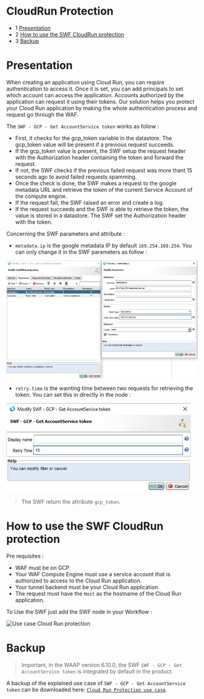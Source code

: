 # CloudRun Protection

* 1 [Presentation](#presentation)
* 2 [How to use the SWF CloudRun protection](#how-to-use-the-swf-cloudrun-protection)
* 3 [Backup](#backup)


# Presentation
When creating an application using Cloud Run, you can require authentication to access it. Once it is set, you can add principals to set which account can access the application. Accounts authorized by the application can request it using their tokens. Our solution helps you protect your Cloud Run application by making the whole authentication process and request go through the WAF.

The `SWF - GCP - Get AccountService token` works as follow : 
- First, it checks for the gcp_token variable in the datastore. The gcp_token value will be present if a previous request succeeds.
- If the gcp_token value is present, the SWF setup the request header with the Authorization header containing the token and forward the request.
- If not, the SWF checks if the previous failed request was more thant 15 seconds ago to avoid failed requests spamming.
- Once the check is done, the SWF makes a request to the google metadata URL and retrieve the token of the current Service Account of the compute engine.
- If the request fail, the SWF raised an error and create a log.
- If the request succeeds and the SWF is able to retrieve the token, the value is stored in a datastore. The SWF set the Authorization header with the token.

Concerning the SWF parameters and attribute :
- `metadata.ip` is the google metadata IP by default `169.254.169.254`. You can only change it in the SWF parameters as follow :

![SWF metadata.ip parameter](./attachments/metadata.ip.jpg "SWF metadata.ip parameter")

- `retry.time` is the wainting time between two requests for retrieving the token. You can set this in directly in the node :  

![SWF retry.time parameter](./attachments/retry.time.jpg "SWF retry.time parameter")

> The SWF return the attribute `gcp_token`.

# How to use the SWF CloudRun protection

Pre requisites :

- WAF must be on GCP.
- Your WAF Compute Engine must use a service account that is authorized to access to the Cloud Run application.
- Your tunnel backend must be your Cloud Run application.
- The request must have the `Host` as the hostname of the Cloud Run application.

To Use the SWF just add the SWF node in your Workflow : 

![Use case Cloud Run protection](./attachments/use_case.jpg "Use case Cloud Run protection")

# Backup

> Important, in the WAAP version 6.10.0, the SWF `SWF - GCP - Get AccountService token` is integrated by default in the product.

A backup of the explained use case of `SWF - GCP - Get AccountService token` can be downloaded here: [ `Cloud Run Protection use case`](./backup/SWF_-_GCP_-_Get_AccountService_token.backup).
